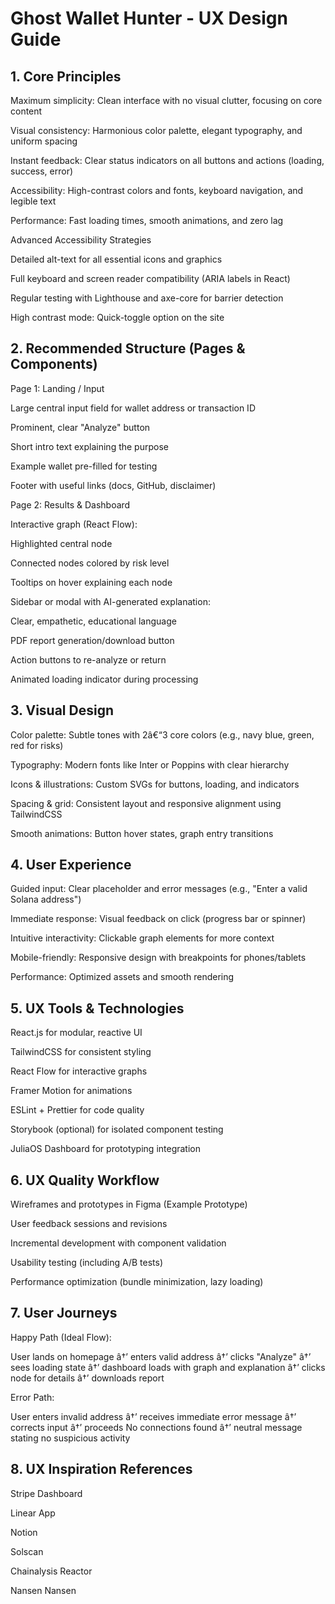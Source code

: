 ﻿# Ghost Wallet Hunter - UX Design Guide

## 1. Core Principles

Maximum simplicity: Clean interface with no visual clutter, focusing on core content

Visual consistency: Harmonious color palette, elegant typography, and uniform spacing

Instant feedback: Clear status indicators on all buttons and actions (loading, success, error)

Accessibility: High-contrast colors and fonts, keyboard navigation, and legible text

Performance: Fast loading times, smooth animations, and zero lag

Advanced Accessibility Strategies

Detailed alt-text for all essential icons and graphics

Full keyboard and screen reader compatibility (ARIA labels in React)

Regular testing with Lighthouse and axe-core for barrier detection

High contrast mode: Quick-toggle option on the site

## 2. Recommended Structure (Pages & Components)

Page 1: Landing / Input

Large central input field for wallet address or transaction ID

Prominent, clear "Analyze" button

Short intro text explaining the purpose

Example wallet pre-filled for testing

Footer with useful links (docs, GitHub, disclaimer)

Page 2: Results & Dashboard

Interactive graph (React Flow):

Highlighted central node

Connected nodes colored by risk level

Tooltips on hover explaining each node

Sidebar or modal with AI-generated explanation:

Clear, empathetic, educational language

PDF report generation/download button

Action buttons to re-analyze or return

Animated loading indicator during processing

## 3. Visual Design

Color palette: Subtle tones with 2â€“3 core colors (e.g., navy blue, green, red for risks)

Typography: Modern fonts like Inter or Poppins with clear hierarchy

Icons & illustrations: Custom SVGs for buttons, loading, and indicators

Spacing & grid: Consistent layout and responsive alignment using TailwindCSS

Smooth animations: Button hover states, graph entry transitions

## 4. User Experience

Guided input: Clear placeholder and error messages (e.g., "Enter a valid Solana address")

Immediate response: Visual feedback on click (progress bar or spinner)

Intuitive interactivity: Clickable graph elements for more context

Mobile-friendly: Responsive design with breakpoints for phones/tablets

Performance: Optimized assets and smooth rendering

## 5. UX Tools & Technologies

React.js for modular, reactive UI

TailwindCSS for consistent styling

React Flow for interactive graphs

Framer Motion for animations

ESLint + Prettier for code quality

Storybook (optional) for isolated component testing

JuliaOS Dashboard for prototyping integration

## 6. UX Quality Workflow

Wireframes and prototypes in Figma (Example Prototype)

User feedback sessions and revisions

Incremental development with component validation

Usability testing (including A/B tests)

Performance optimization (bundle minimization, lazy loading)

## 7. User Journeys

Happy Path (Ideal Flow):

User lands on homepage â†’ enters valid address â†’ clicks "Analyze" â†’ sees loading state â†’ dashboard loads with graph and explanation â†’ clicks node for details â†’ downloads report

Error Path:

User enters invalid address â†’ receives immediate error message â†’ corrects input â†’ proceeds
No connections found â†’ neutral message stating no suspicious activity

## 8. UX Inspiration References

Stripe Dashboard

Linear App

Notion

Solscan

Chainalysis Reactor

Nansen
Nansen

